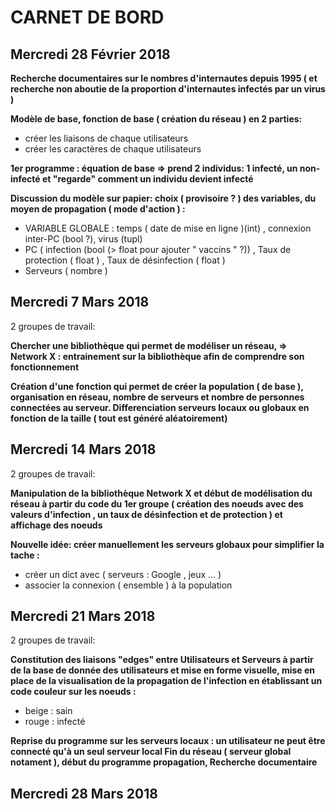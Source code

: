 # CARNET DE BORD

## Mercredi 28 Février 2018 

**Recherche documentaires sur le nombres d'internautes depuis 1995 ( et recherche non aboutie de la proportion 
d'internautes infectés par un virus )**

**Modèle de base, fonction de base ( création du réseau ) en 2 parties:**
 - créer les liaisons de chaque utilisateurs 
 - créer les caractères de chaque utilisateurs 

**1er programme : équation de base => prend 2 individus: 1 infecté, un non-infecté et "regarde" comment un individu devient 
infecté**

**Discussion du modèle sur papier: choix ( provisoire ? ) des variables, du moyen de propagation ( mode d'action ) :**
 - VARIABLE GLOBALE : temps ( date de mise en ligne )(int) , connexion inter-PC (bool ?), virus (tupl)
 - PC ( infection (bool (> float pour ajouter " vaccins " ?)) , Taux de protection ( float ) , Taux de désinfection ( float )
 - Serveurs ( nombre )

## Mercredi 7 Mars 2018

2 groupes de travail:

**Chercher une bibliothèque qui permet de modéliser un réseau, => Network X : entrainement sur la bibliothèque afin de comprendre son fonctionnement**

**Création d'une fonction qui permet de créer la population ( de base ), organisation en réseau, nombre de serveurs et nombre de personnes connectées au serveur. Differenciation serveurs locaux ou globaux en fonction de la taille ( tout est généré aléatoirement)**

## Mercredi 14 Mars 2018 

2 groupes de travail:

**Manipulation de la bibliothèque Network X et début de modélisation du réseau à partir du code du 1er groupe ( création des noeuds avec des valeurs d'infection , un taux de désinfection et de protection ) et affichage des noeuds**

**Nouvelle idée: créer manuellement les serveurs globaux pour simplifier la tache :** 
- créer un dict avec ( serveurs : Google , jeux ...   ) 
- associer la connexion ( ensemble ) à la population

## Mercredi 21 Mars 2018 

2 groupes de travail:

**Constitution des liaisons "edges" entre Utilisateurs et Serveurs  à partir de la base de donnée des utilisateurs et mise en forme visuelle, mise en place de la visualisation de la propagation de l'infection en établissant un code couleur sur les noeuds :**
- beige : sain
- rouge : infecté

**Reprise du programme sur les serveurs locaux : un utilisateur ne peut être connecté qu'à un seul serveur local
Fin du réseau  ( serveur global notament ), début du programme propagation,
Recherche documentaire**

## Mercredi 28 Mars 2018


